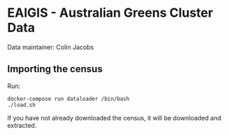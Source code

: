 # EAlGIS - Australian Greens Cluster Data

Data maintainer: Colin Jacobs

## Importing the census

Run:

    docker-compose run dataloader /bin/bash
    ./load.sh

If you have not already downloaded the census, it will be downloaded and
extracted.
